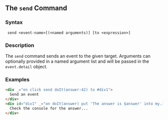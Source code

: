 
## The `send` Command

### Syntax

```ebnf
 send <event-name>[(<named arguments)] [to <expression>]
```

### Description

The `send` command sends an event to the given target.  Arguments can optionally provided in a named argument list 
and will be passed in the `event.detail` object.

### Examples

```html
<div _="on click send doIt(answer:42) to #div1">
  Send an event
</div>
<div id="div1" _="on doIt(answer) put 'The answer is $answer' into my.innerHTML">
  Check the console for the answer...
</div>
```
